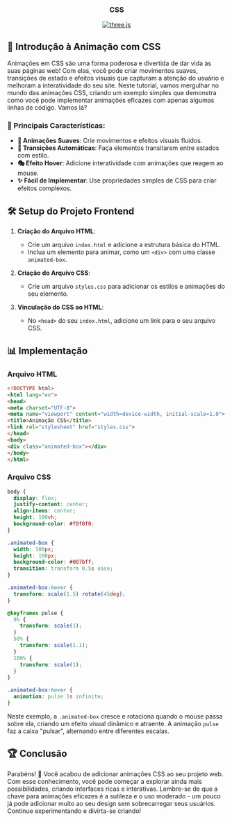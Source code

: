 <div align="center">
  <h3 align="center">CSS</h3>
  <div>
  <a href="https://bgcp.com.br/article/581812ec-16be-4e92-8925-ac325d1f76a6">
  <img src="https://img.shields.io/badge/Download PDF (ENGLISH)-black?style=for-the-badge&logoColor=white&color=000000" alt="three.js" />
  </a>
  </div>
</div>

## 🎨 Introdução à Animação com CSS

Animações em CSS são uma forma poderosa e divertida de dar vida às suas páginas web! Com elas, você pode criar movimentos suaves, transições de estado e efeitos visuais que capturam a atenção do usuário e melhoram a interatividade do seu site. Neste tutorial, vamos mergulhar no mundo das animações CSS, criando um exemplo simples que demonstra como você pode implementar animações eficazes com apenas algumas linhas de código. Vamos lá?

### 🌟 Principais Características:

- **💫 Animações Suaves**: Crie movimentos e efeitos visuais fluidos.
- **🔄 Transições Automáticas**: Faça elementos transitarem entre estados com estilo.
- **🎭 Efeito Hover**: Adicione interatividade com animações que reagem ao mouse.
- **✨ Fácil de Implementar**: Use propriedades simples de CSS para criar efeitos complexos.

## 🛠️ Setup do Projeto Frontend

1. **Criação do Arquivo HTML**:
   - Crie um arquivo `index.html` e adicione a estrutura básica do HTML.
   - Inclua um elemento para animar, como um `<div>` com uma classe `animated-box`.

2. **Criação do Arquivo CSS**:
   - Crie um arquivo `styles.css` para adicionar os estilos e animações do seu elemento.

3. **Vinculação do CSS ao HTML**:
   - No `<head>` do seu `index.html`, adicione um link para o seu arquivo CSS.

## 📊 Implementação

### Arquivo HTML

```html
<!DOCTYPE html>
<html lang="en">
<head>
<meta charset="UTF-8">
<meta name="viewport" content="width=device-width, initial-scale=1.0">
<title>Animação CSS</title>
<link rel="stylesheet" href="styles.css">
</head>
<body>
<div class="animated-box"></div>
</body>
</html>
```

### Arquivo CSS

```css
body {
  display: flex;
  justify-content: center;
  align-items: center;
  height: 100vh;
  background-color: #f0f0f0;
}

.animated-box {
  width: 100px;
  height: 100px;
  background-color: #007bff;
  transition: transform 0.5s ease;
}

.animated-box:hover {
  transform: scale(1.5) rotate(45deg);
}

@keyframes pulse {
  0% {
    transform: scale(1);
  }
  50% {
    transform: scale(1.1);
  }
  100% {
    transform: scale(1);
  }
}

.animated-box:hover {
  animation: pulse 1s infinite;
}
```

Neste exemplo, a `.animated-box` cresce e rotaciona quando o mouse passa sobre ela, criando um efeito visual dinâmico e atraente. A animação `pulse` faz a caixa "pulsar", alternando entre diferentes escalas.

## 🏆 Conclusão

Parabéns! 🎉 Você acabou de adicionar animações CSS ao seu projeto web. Com esse conhecimento, você pode começar a explorar ainda mais possibilidades, criando interfaces ricas e interativas. Lembre-se de que a chave para animações eficazes é a sutileza e o uso moderado - um pouco já pode adicionar muito ao seu design sem sobrecarregar seus usuários. Continue experimentando e divirta-se criando!